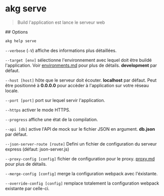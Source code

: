 # akg serve

> Build l'application est lance le serveur web

## Options

```bash
akg help serve
```

`--verbose` (`-V`) affiche des informations plus détaillées.

`--target [env]` sélectionne l'environnement avec lequel doit être buildé l'application. Voir [environments.md](more/environments.md) pour plus de détails. **development** par défaut.

`--host [host]` hôte que le serveur doit écouter. **localhost** par défaut. Peut être positionné à **0.0.0.0** pour accèder à l'application sur votre réseau locale.

`--port [port]` port sur lequel servir l'application.

`--https` activer le mode HTTPS.

`--progress` affiche une état de la compilation.

`--api [db]` active l'API de mock sur le fichier JSON en argument. **db.json** par défaut.

`--json-server-route [route]` Defini un fichier de configuration du serveur express (défaut: json-server.js)

`--proxy-config [config]` fichier de configuration pour le proxy. [proxy.md](more/proxy.md) pour plus de détails.

`--merge-config [config]` merge la configuration webpack avec l'éxistante.

`--override-config [config]` remplace totalement la configuration webpack existante par celle-ci.
